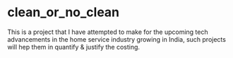 # clean_or_no_clean
This is a project that I have attempted to make for the upcoming tech advancements in the home service industry growing in India, such projects will hep them in quantify &amp; justify the costing.
